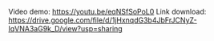 Video demo:  https://youtu.be/eqNSfSoPoL0
Link download: https://drive.google.com/file/d/1jHxnqdG3b4JbFrJCNyZ-IqVNA3aG9k_D/view?usp=sharing
